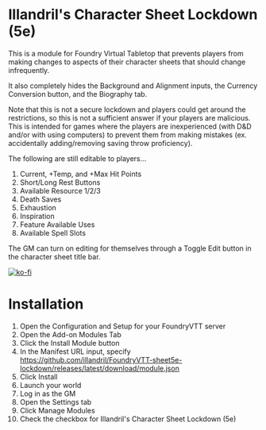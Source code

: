 # Illandril's Character Sheet Lockdown (5e)
This is a module for Foundry Virtual Tabletop that prevents players from making changes to aspects of their character sheets that should change infrequently.

It also completely hides the Background and Alignment inputs, the Currency Conversion button, and the Biography tab.

Note that this is not a secure lockdown and players could get around the restrictions, so this is not a sufficient answer if your players are malicious. This is intended for games where the players are inexperienced (with D&D and/or with using computers) to prevent them from making mistakes (ex. accidentally adding/removing saving throw proficiency).

The following are still editable to players...
1. Current, +Temp, and +Max Hit Points
1. Short/Long Rest Buttons
1. Available Resource 1/2/3
1. Death Saves
1. Exhaustion
1. Inspiration
1. Feature Available Uses
1. Available Spell Slots

The GM can turn on editing for themselves through a Toggle Edit button in the character sheet title bar.

[![ko-fi](https://ko-fi.com/img/githubbutton_sm.svg)](https://ko-fi.com/O5O73HF15)

# Installation
1. Open the Configuration and Setup for your FoundryVTT server
1. Open the Add-on Modules Tab
1. Click the Install Module button
1. In the Manifest URL input, specify https://github.com/illandril/FoundryVTT-sheet5e-lockdown/releases/latest/download/module.json
1. Click Install
1. Launch your world
1. Log in as the GM
1. Open the Settings tab
1. Click Manage Modules
1. Check the checkbox for Illandril's Character Sheet Lockdown (5e)
